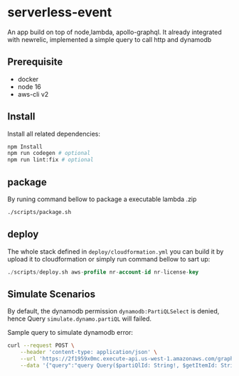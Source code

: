 # serverless-event
An app build on top of node,lambda, apollo-graphql.
It already integrated with newrelic, implemented a simple query to call http and dynamodb

## Prerequisite
- docker
- node 16
- aws-cli v2

## Install
Install all related dependencies:
```bash
npm Install
npm run codegen # optional
npm run lint:fix # optional
```
## package
By runing command bellow to package a executable lambda .zip
```bash
./scripts/package.sh
```
## deploy
The whole stack defined in `deploy/cloudformation.yml` you can build it by upload it to cloudformation or simply run command bellow to sart up:
```sql
./scripts/deploy.sh aws-profile nr-account-id nr-license-key
```

## Simulate Scenarios
By default, the dynamodb permission `dynamodb:PartiQLSelect` is denied, hence Query `simulate.dynamo.partiQL` will failed.

Sample query to simulate dynamodb error:
```bash
curl --request POST \
    --header 'content-type: application/json' \
    --url 'https://2f1959x0mc.execute-api.us-west-1.amazonaws.com/graphql' \
    --data '{"query":"query Query($partiQlId: String!, $getItemId: String!, $dbCallId: String!) {\n  hello\n  simulate {\n    dynamo {\n      partiQL(id: $partiQlId)\n      getItem(id: $getItemId)\n    }\n  }\n  dbCall(id: $dbCallId)\n}","variables":{"partiQlId":"nr-t","getItemId":"nr-t","dbCallId":"nr-t"}}'
```